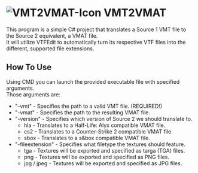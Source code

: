 # ![VMT2VMAT-Icon](https://github.com/user-attachments/assets/a9abf17a-905a-46b2-8f96-04259479c47b) VMT2VMAT
This program is a simple C# project that translates a Source 1 VMT file to the Source 2 equivalent, a VMAT file. \
It will utilize VTFEdit to automatically turn its respective VTF files into the different, supported file extensions.

## How To Use
Using CMD you can launch the provided executable file with specified arguments. \
Those arguments are:
- "-vmt" - Specifies the path to a valid VMT file. (REQUIRED!)
- "-vmat" - Specifies the path to the resulting VMAT file.
- "-version" - Specifies which version of Source 2 we should translate to.
  - hla - Translates to a Half-Life: Alyx compatible VMAT file.
  - cs2 - Translates to a Counter-Strike 2 compatible VMAT file.
  - sbox - Translates to a s&box compatible VMAT file.
- "-fileextension" - Specifies what filetype the textures should feature.
    - tga - Textures will be exported and specified as targa (TGA) files.
    - png - Textures will be exported and specified as PNG files.
    - jpg / jpeg - Textures will be exported and specified as JPG files.
